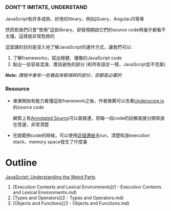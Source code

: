 ### DONT'T IMITATE, UNDERSTAND

JavaScript有許多成熟、好用的library，例如jQuery、AngularJS等等

然而若我們只會"使用"這些library，卻發現開啟它們的source code時幾乎都看不太懂，這樣是非常危險的

這堂課的目的是深入地了解JavaScript的運作方式，讓我們可以:

1. 了解frameworks，寫出穩健、優雅的JavaScript code
2. 點出一些容易混淆、應該避免的部分 (和所有語言一樣，JavaScript並不完美)

*__Note:__ 課程中會有一些看起來較瑣碎的部分，但都是必要的*

### Resource

* 漸漸開始有能力看懂這些framework之後，作者推薦可以去看[Underscore.js](http://underscorejs.org/)的source code

    網頁上有[Annotated Source](http://underscorejs.org/docs/underscore.html)可以直接連，把每一段code的註解直接分開來放在旁邊，非常清楚
    
* 在跑範例code的時候，可以使用[這個連結](http://www.pythontutor.com/javascript.html)去run，清楚知道execution stack、memory space發生了什麼事

# Outline
[JavaScript: Understanding the Weird Parts](https://www.udemy.com/understand-javascript/learn/v4/overview)

1. [Execution Contexts and Lexical Environments](1 - Execution Contexts and Lexical Environments.md)
2. [Types and Operators](2 - Types and Operators.md)
3. [Objects and Functions](3 - Objects and Functions.md)
